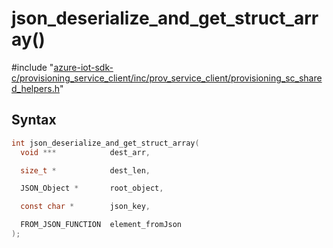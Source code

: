 # json_deserialize_and_get_struct_array()

\#include "[azure-iot-sdk-c/provisioning_service_client/inc/prov_service_client/provisioning_sc_shared_helpers.h](../iot-c-ref-provisioning-sc-shared-helpers-h.md)"  

## Syntax

```C
int json_deserialize_and_get_struct_array(
  void ***            dest_arr,

  size_t *            dest_len,

  JSON_Object *       root_object,

  const char *        json_key,

  FROM_JSON_FUNCTION  element_fromJson
);
```


